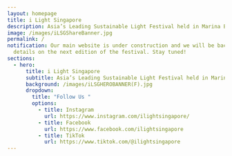 ```yaml
---
layout: homepage
title: i Light Singapore
description: Asia’s Leading Sustainable Light Festival held in Marina Bay
image: /images/iLSGShareBanner.jpg
permalink: /
notification: Our main website is under construction and we will be back with
  details on the next edition of the festival. Stay tuned!
sections:
  - hero:
      title: i Light Singapore
      subtitle: Asia’s Leading Sustainable Light Festival held in Marina Bay
      background: /images/iLSGHEROBANNER(F).jpg
      dropdown:
        title: "Follow Us "
        options:
          - title: Instagram
            url: https://www.instagram.com/ilightsingapore/
          - title: Facebook
            url: https://www.facebook.com/ilightsingapore
          - title: TikTok
            url: https://www.tiktok.com/@ilightsingapore
---
```



